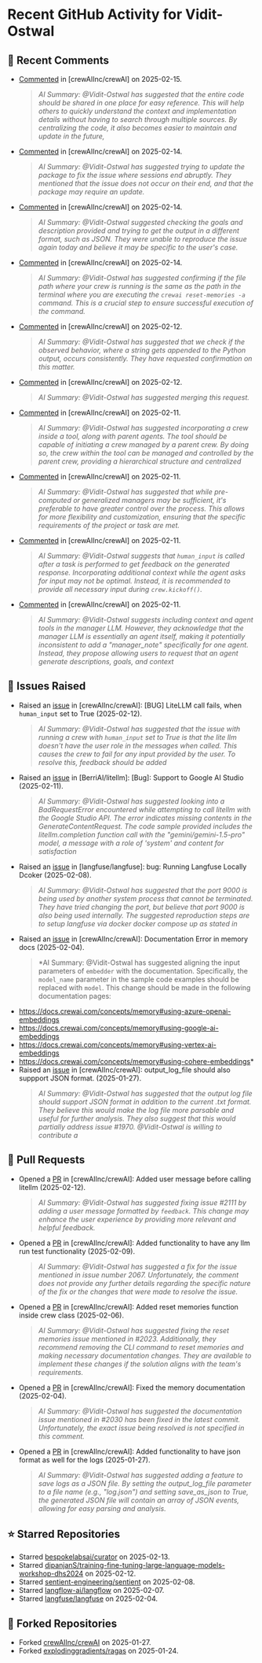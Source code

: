 # Recent GitHub Activity for Vidit-Ostwal

## 💬 Recent Comments
- [Commented](https://github.com/crewAIInc/crewAI/issues/2131#issuecomment-2660681309) in [crewAIInc/crewAI] on 2025-02-15.
  > *AI Summary: @Vidit-Ostwal has suggested that the entire code should be shared in one place for easy reference. This will help others to quickly understand the context and implementation details without having to search through multiple sources. By centralizing the code, it also becomes easier to maintain and update in the future,*
- [Commented](https://github.com/crewAIInc/crewAI/issues/2102#issuecomment-2659922689) in [crewAIInc/crewAI] on 2025-02-14.
  > *AI Summary: @Vidit-Ostwal has suggested trying to update the package to fix the issue where sessions end abruptly. They mentioned that the issue does not occur on their end, and that the package may require an update.*
- [Commented](https://github.com/crewAIInc/crewAI/issues/2105#issuecomment-2659884693) in [crewAIInc/crewAI] on 2025-02-14.
  > *AI Summary: @Vidit-Ostwal suggested checking the goals and description provided and trying to get the output in a different format, such as JSON. They were unable to reproduce the issue again today and believe it may be specific to the user's case.*
- [Commented](https://github.com/crewAIInc/crewAI/issues/2123#issuecomment-2659864458) in [crewAIInc/crewAI] on 2025-02-14.
  > *AI Summary: @Vidit-Ostwal has suggested confirming if the file path where your crew is running is the same as the path in the terminal where you are executing the `crewai reset-memories -a` command. This is a crucial step to ensure successful execution of the command.*
- [Commented](https://github.com/crewAIInc/crewAI/issues/2105#issuecomment-2653744764) in [crewAIInc/crewAI] on 2025-02-12.
  > *AI Summary: @Vidit-Ostwal has suggested that we check if the observed behavior, where a string gets appended to the Python output, occurs consistently. They have requested confirmation on this matter.*
- [Commented](https://github.com/crewAIInc/crewAI/pull/2071#issuecomment-2653722469) in [crewAIInc/crewAI] on 2025-02-12.
  > *AI Summary: @Vidit-Ostwal has suggested merging this request.*
- [Commented](https://github.com/crewAIInc/crewAI/issues/2097#issuecomment-2651667767) in [crewAIInc/crewAI] on 2025-02-11.
  > *AI Summary: @Vidit-Ostwal has suggested incorporating a crew inside a tool, along with parent agents. The tool should be capable of initiating a crew managed by a parent crew. By doing so, the crew within the tool can be managed and controlled by the parent crew, providing a hierarchical structure and centralized*
- [Commented](https://github.com/crewAIInc/crewAI/issues/2095#issuecomment-2651664099) in [crewAIInc/crewAI] on 2025-02-11.
  > *AI Summary: @Vidit-Ostwal has suggested that while pre-computed or generalized managers may be sufficient, it's preferable to have greater control over the process. This allows for more flexibility and customization, ensuring that the specific requirements of the project or task are met.*
- [Commented](https://github.com/crewAIInc/crewAI/issues/2092#issuecomment-2651660502) in [crewAIInc/crewAI] on 2025-02-11.
  > *AI Summary: @Vidit-Ostwal suggests that `human_input` is called after a task is performed to get feedback on the generated response. Incorporating additional context while the agent asks for input may not be optimal. Instead, it is recommended to provide all necessary input during `crew.kickoff()`.*
- [Commented](https://github.com/crewAIInc/crewAI/issues/2095#issuecomment-2650913664) in [crewAIInc/crewAI] on 2025-02-11.
  > *AI Summary: @Vidit-Ostwal suggests including context and agent tools in the manager LLM. However, they acknowledge that the manager LLM is essentially an agent itself, making it potentially inconsistent to add a "manager_note" specifically for one agent. Instead, they propose allowing users to request that an agent generate descriptions, goals, and context*

## 🐛 Issues Raised
- Raised an [issue](https://github.com/crewAIInc/crewAI/issues/2111) in [crewAIInc/crewAI]: [BUG] LiteLLM call fails, when `human_input` set to True (2025-02-12).
  > *AI Summary: @Vidit-Ostwal has suggested that the issue with running a crew with `human_input` set to True is that the lite llm doesn't have the user role in the messages when called. This causes the crew to fail for any input provided by the user. To resolve this, feedback should be added*
- Raised an [issue](https://github.com/BerriAI/litellm/issues/8467) in [BerriAI/litellm]: [Bug]: Support to Google AI Studio (2025-02-11).
  > *AI Summary: @Vidit-Ostwal has suggested looking into a BadRequestError encountered while attempting to call litellm with the Google Studio API. The error indicates missing contents in the GenerateContentRequest. The code sample provided includes the litellm.completion function call with the "gemini/gemini-1.5-pro" model, a message with a role of 'system' and content for satisfaction*
- Raised an [issue](https://github.com/langfuse/langfuse/issues/5432) in [langfuse/langfuse]: bug: Running Langfuse Locally Dcoker (2025-02-08).
  > *AI Summary: @Vidit-Ostwal has suggested that the port 9000 is being used by another system process that cannot be terminated. They have tried changing the port, but believe that port 9000 is also being used internally. The suggested reproduction steps are to setup langfuse via docker docker compose up as stated in*
- Raised an [issue](https://github.com/crewAIInc/crewAI/issues/2030) in [crewAIInc/crewAI]: Documentation Error in memory docs (2025-02-04).
  > *AI Summary: @Vidit-Ostwal has suggested aligning the input parameters of `embedder` with the documentation. Specifically, the `model_name` parameter in the sample code examples should be replaced with `model`. This change should be made in the following documentation pages:
- https://docs.crewai.com/concepts/memory#using-azure-openai-embeddings
- https://docs.crewai.com/concepts/memory#using-google-ai-embeddings
- https://docs.crewai.com/concepts/memory#using-vertex-ai-embeddings
- https://docs.crewai.com/concepts/memory#using-cohere-embeddings*
- Raised an [issue](https://github.com/crewAIInc/crewAI/issues/1984) in [crewAIInc/crewAI]: output_log_file should also suppport JSON format. (2025-01-27).
  > *AI Summary: @Vidit-Ostwal has suggested that the output log file should support JSON format in addition to the current .txt format. They believe this would make the log file more parsable and useful for further analysis. They also suggest that this would partially address issue #1970. @Vidit-Ostwal is willing to contribute a*

## 🚀 Pull Requests
- Opened a [PR](https://github.com/crewAIInc/crewAI/pull/2112) in [crewAIInc/crewAI]: Added user message before calling litellm (2025-02-12).
  > *AI Summary: @Vidit-Ostwal has suggested fixing issue #2111 by adding a user message formatted by `feedback`. This change may enhance the user experience by providing more relevant and helpful feedback.*
- Opened a [PR](https://github.com/crewAIInc/crewAI/pull/2071) in [crewAIInc/crewAI]: Added functionality to have any llm run test functionality (2025-02-09).
  > *AI Summary: @Vidit-Ostwal has suggested a fix for the issue mentioned in issue number 2067. Unfortunately, the comment does not provide any further details regarding the specific nature of the fix or the changes that were made to resolve the issue.*
- Opened a [PR](https://github.com/crewAIInc/crewAI/pull/2047) in [crewAIInc/crewAI]: Added reset memories function inside crew class (2025-02-06).
  > *AI Summary: @Vidit-Ostwal has suggested fixing the reset memories issue mentioned in #2023. Additionally, they recommend removing the CLI command to reset memories and making necessary documentation changes. They are available to implement these changes if the solution aligns with the team's requirements.*
- Opened a [PR](https://github.com/crewAIInc/crewAI/pull/2031) in [crewAIInc/crewAI]: Fixed the memory documentation (2025-02-04).
  > *AI Summary: @Vidit-Ostwal has suggested the documentation issue mentioned in #2030 has been fixed in the latest commit. Unfortunately, the exact issue being resolved is not specified in this comment.*
- Opened a [PR](https://github.com/crewAIInc/crewAI/pull/1985) in [crewAIInc/crewAI]: Added functionality to have json format as well for the logs (2025-01-27).
  > *AI Summary: @Vidit-Ostwal has suggested adding a feature to save logs as a JSON file. By setting the output_log_file parameter to a file name (e.g., "log.json") and setting save_as_json to True, the generated JSON file will contain an array of JSON events, allowing for easy parsing and analysis.*

## ⭐ Starred Repositories
- Starred [bespokelabsai/curator](https://github.com/bespokelabsai/curator) on 2025-02-13.
- Starred [dipanjanS/training-fine-tuning-large-language-models-workshop-dhs2024](https://github.com/dipanjanS/training-fine-tuning-large-language-models-workshop-dhs2024) on 2025-02-12.
- Starred [sentient-engineering/sentient](https://github.com/sentient-engineering/sentient) on 2025-02-08.
- Starred [langflow-ai/langflow](https://github.com/langflow-ai/langflow) on 2025-02-07.
- Starred [langfuse/langfuse](https://github.com/langfuse/langfuse) on 2025-02-04.

## 🍴 Forked Repositories
- Forked [crewAIInc/crewAI](https://github.com/Vidit-Ostwal/crewAI) on 2025-01-27.
- Forked [explodinggradients/ragas](https://github.com/Vidit-Ostwal/ragas) on 2025-01-24.
